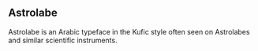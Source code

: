 Astrolabe
---------

Astrolabe is an Arabic typeface in the Kufic style often seen on Astrolabes and
similar scientific instruments.
